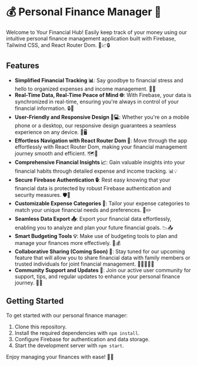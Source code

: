 # 💰 Personal Finance Manager 💼

Welcome to Your Financial Hub! Easily keep track of your money using our intuitive personal finance management application built with Firebase, Tailwind CSS, and React Router Dom. 🚀📈🔒

## Features

- **Simplified Financial Tracking 📊**: Say goodbye to financial stress and hello to organized expenses and income management. 📆💸
- **Real-Time Data, Real-Time Peace of Mind 🌐**: With Firebase, your data is synchronized in real-time, ensuring you're always in control of your financial information. 🔒🔄
- **User-Friendly and Responsive Design 📱💻**: Whether you're on a mobile phone or a desktop, our responsive design guarantees a seamless experience on any device. 📱🖥️
- **Effortless Navigation with React Router Dom 🚦**: Move through the app effortlessly with React Router Dom, making your financial management journey smooth and efficient. 🗺️🏁
- **Comprehensive Financial Insights 📈**: Gain valuable insights into your financial habits through detailed expense and income tracking. 📊💡
- **Secure Firebase Authentication 🔒**: Rest easy knowing that your financial data is protected by robust Firebase authentication and security measures. 🛡️👤
- **Customizable Expense Categories 📝**: Tailor your expense categories to match your unique financial needs and preferences. 🧾✏️
- **Seamless Data Export 📤**: Export your financial data effortlessly, enabling you to analyze and plan your future financial goals. 📉📤
- **Smart Budgeting Tools 💡**: Make use of budgeting tools to plan and manage your finances more effectively. 📅💰
- **Collaborative Sharing (Coming Soon) 🤝**: Stay tuned for our upcoming feature that will allow you to share financial data with family members or trusted individuals for joint financial management. 📆👨‍👩‍👧‍👦
- **Community Support and Updates 🌟**: Join our active user community for support, tips, and regular updates to enhance your personal finance journey. 💬🌐

## Getting Started

To get started with our personal finance manager:

1. Clone this repository.
2. Install the required dependencies with `npm install`.
3. Configure Firebase for authentication and data storage.
4. Start the development server with `npm start`.

Enjoy managing your finances with ease! 💪💵

